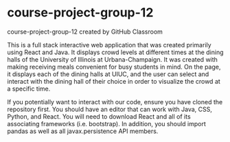 # course-project-group-12
course-project-group-12 created by GitHub Classroom

This is a full stack interactive web application that was created primarily using React and Java. It displays crowd levels at different times at the dining halls of the University of Illinois at Urbana-Champaign. It was created with making receiving meals convenient for busy students in mind. On the page, it displays each of the dining halls at UIUC, and the user can select and interact with the dining hall of their choice in order to visualize the crowd at a specific time.

If you potentially want to interact with our code, ensure you have cloned the repository first. You should have an editor that can work with Java, CSS, Python, and React. You will need to download React and all of its associating frameworks (i.e. bootstrap). In addition, you should import pandas as well as all javax.persistence API members.

